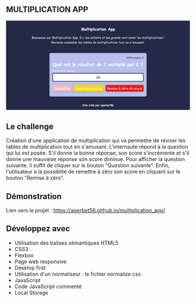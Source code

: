 ## MULTIPLICATION APP

![Design preview for the project](./img/banner.png)

## Le challenge

Création d'une application de multiplication qui va permettre de réviser les tables de multiplication tout en s'amusant. L'internaute répond à la question qui lui est posée. S'il donne la bonne réponse, son score s'incrémente et s'il donne une mauvaise réponse son score diminue. Pour afficher la question suivante, il suffit de cliquer sur le bouton "Question suivante". Enfin, l'utilisateur a la possiblité de remettre à zéro son score en cliquant sur le bouton "Remise à zéro".

## Démonstration

Lien vers le projet : https://aperbet56.github.io/multiplication_app/

## Développez avec

- Utilisation des balises sémantiques HTML5
- CSS3
- Flexbox
- Page web responsive
- Desktop first
- Utilisation d'un normaliseur : le fichier normalize.css
- JavaScript
- Code JavaScript commenté
- Local Storage
